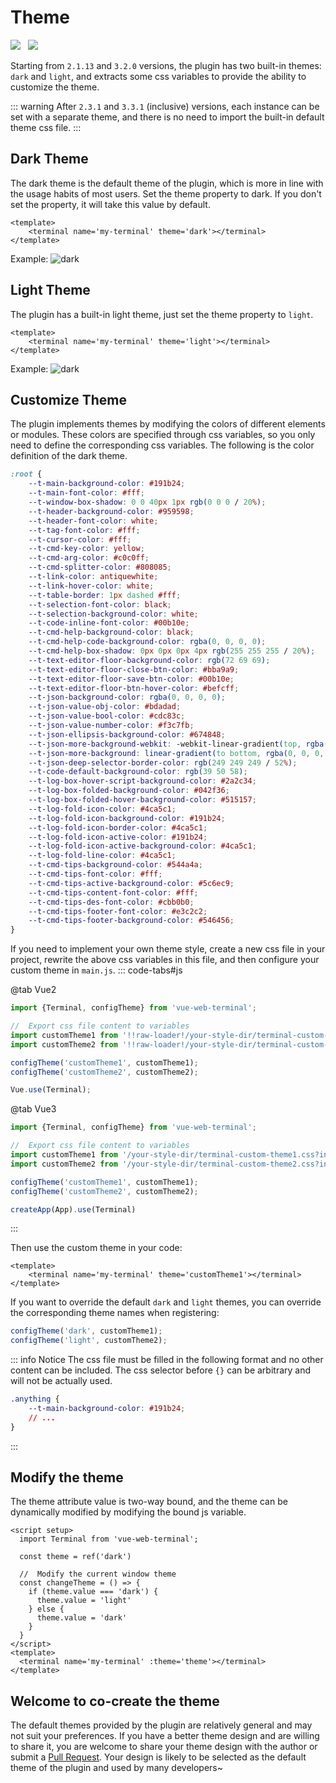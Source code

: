 # Theme

<img src="https://shields.io/github/package-json/v/tzfun/vue-web-terminal/vue2" style="margin-right: 8px;">
<img src="https://shields.io/github/package-json/v/tzfun/vue-web-terminal/vue3" style="margin-right: 8px;">

Starting from `2.1.13` and `3.2.0` versions, the plugin has two built-in themes: `dark` and `light`, 
and extracts some css variables to provide the ability to customize the theme.

::: warning
After `2.3.1` and `3.3.1` (inclusive) versions, each instance can be set with a separate theme, 
and there is no need to import the built-in default theme css file.
:::

## Dark Theme

The dark theme is the default theme of the plugin, which is more in line with the usage habits of most users. 
Set the theme property to dark. If you don't set the property, it will take this value by default.

```vue title="MyTerminal.vue"
<template>
    <terminal name='my-terminal' theme='dark'></terminal>
</template>
```

Example:
![dark](/images/dark.jpg)

## Light Theme

The plugin has a built-in light theme, just set the theme property to `light`.

```vue title="MyTerminal.vue"
<template>
    <terminal name='my-terminal' theme='light'></terminal>
</template>
```

Example:
![dark](/images/light.jpg)

## Customize Theme

The plugin implements themes by modifying the colors of different elements or modules. These colors are specified 
through css variables, so you only need to define the corresponding css variables. 
The following is the color definition of the dark theme.

```css
:root {
    --t-main-background-color: #191b24;
    --t-main-font-color: #fff;
    --t-window-box-shadow: 0 0 40px 1px rgb(0 0 0 / 20%);
    --t-header-background-color: #959598;
    --t-header-font-color: white;
    --t-tag-font-color: #fff;
    --t-cursor-color: #fff;
    --t-cmd-key-color: yellow;
    --t-cmd-arg-color: #c0c0ff;
    --t-cmd-splitter-color: #808085;
    --t-link-color: antiquewhite;
    --t-link-hover-color: white;
    --t-table-border: 1px dashed #fff;
    --t-selection-font-color: black;
    --t-selection-background-color: white;
    --t-code-inline-font-color: #00b10e;
    --t-cmd-help-background-color: black;
    --t-cmd-help-code-background-color: rgba(0, 0, 0, 0);
    --t-cmd-help-box-shadow: 0px 0px 0px 4px rgb(255 255 255 / 20%);
    --t-text-editor-floor-background-color: rgb(72 69 69);
    --t-text-editor-floor-close-btn-color: #bba9a9;
    --t-text-editor-floor-save-btn-color: #00b10e;
    --t-text-editor-floor-btn-hover-color: #befcff;
    --t-json-background-color: rgba(0, 0, 0, 0);
    --t-json-value-obj-color: #bdadad;
    --t-json-value-bool-color: #cdc83c;
    --t-json-value-number-color: #f3c7fb;
    --t-json-ellipsis-background-color: #674848;
    --t-json-more-background-webkit: -webkit-linear-gradient(top, rgba(0, 0, 0, 0) 20%, rgb(255 255 255 / 10%) 100%);
    --t-json-more-background: linear-gradient(to bottom, rgba(0, 0, 0, 0) 20%, rgb(255 255 255 / 10%) 100%);
    --t-json-deep-selector-border-color: rgb(249 249 249 / 52%);
    --t-code-default-background-color: rgb(39 50 58);
    --t-log-box-hover-script-background-color: #2a2c34;
    --t-log-box-folded-background-color: #042f36;
    --t-log-box-folded-hover-background-color: #515157;
    --t-log-fold-icon-color: #4ca5c1;
    --t-log-fold-icon-background-color: #191b24;
    --t-log-fold-icon-border-color: #4ca5c1;
    --t-log-fold-icon-active-color: #191b24;
    --t-log-fold-icon-active-background-color: #4ca5c1;
    --t-log-fold-line-color: #4ca5c1;
    --t-cmd-tips-background-color: #544a4a;
    --t-cmd-tips-font-color: #fff;
    --t-cmd-tips-active-background-color: #5c6ec9;
    --t-cmd-tips-content-font-color: #fff;
    --t-cmd-tips-des-font-color: #cbb0b0;
    --t-cmd-tips-footer-font-color: #e3c2c2;
    --t-cmd-tips-footer-background-color: #546456;
}
```

If you need to implement your own theme style, create a new css file in your project, 
rewrite the above css variables in this file, and then configure your custom theme in `main.js`.
::: code-tabs#js

@tab Vue2

```js
import {Terminal, configTheme} from 'vue-web-terminal';

//  Export css file content to variables
import customTheme1 from '!!raw-loader!/your-style-dir/terminal-custom-theme1.css';
import customTheme2 from '!!raw-loader!/your-style-dir/terminal-custom-theme2.css';

configTheme('customTheme1', customTheme1);
configTheme('customTheme2', customTheme2);

Vue.use(Terminal);
```

@tab Vue3

```js
import {Terminal, configTheme} from 'vue-web-terminal';

//  Export css file content to variables
import customTheme1 from '/your-style-dir/terminal-custom-theme1.css?inline';
import customTheme2 from '/your-style-dir/terminal-custom-theme2.css?inline';

configTheme('customTheme1', customTheme1);
configTheme('customTheme2', customTheme2);

createApp(App).use(Terminal)
```
:::

Then use the custom theme in your code:
```vue title="MyTerminal.vue"
<template>
    <terminal name='my-terminal' theme='customTheme1'></terminal>
</template>
```

If you want to override the default `dark` and `light` themes, you can override the corresponding theme names when registering:
```js
configTheme('dark', customTheme1);
configTheme('light', customTheme2);
```

::: info Notice
The css file must be filled in the following format and no other content can be included. 
The css selector before `{}` can be arbitrary and will not be actually used.
```css
.anything {
    --t-main-background-color: #191b24;
    // ...
}
```
:::

## Modify the theme

The theme attribute value is two-way bound, and the theme can be dynamically modified by modifying the bound js variable.
```vue
<script setup>
  import Terminal from 'vue-web-terminal';

  const theme = ref('dark')

  //  Modify the current window theme
  const changeTheme = () => {
    if (theme.value === 'dark') {
      theme.value = 'light'
    } else {
      theme.value = 'dark'
    }
  }
</script>
<template>
  <terminal name='my-terminal' :theme='theme'></terminal>
</template>
```

## Welcome to co-create the theme

The default themes provided by the plugin are relatively general and may not suit your preferences. 
If you have a better theme design and are willing to share it, you are welcome to share your theme design with the 
author or submit a [Pull Request][Github PR]. Your design is likely to be selected as the default theme of the plugin 
and used by many developers~

[Github PR]: https://github.com/tzfun/vue-web-terminal/pulls

<CommentService></CommentService>

